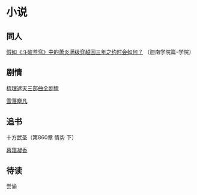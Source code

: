 # 小说

## 同人

[假如《斗破苍穹》中的萧炎满级穿越回三年之约时会如何？](https://www.zhihu.com/question/505387644/answer/2267795252) （迦南学院篇-学院）

## 剧情

[梳理遮天三部曲全剧情](https://www.zhihu.com/question/460617442/answer/2021124530)

[雪落塵凡](https://rosonbook.com/forum-69-1.html)

## 追书

十方武圣（第860章 情势 下）

[暮霭凝香](https://www.cool18.com/bbs4/index.php?app=forum&act=threadview&tid=13911169)

## 待读

尝谕

